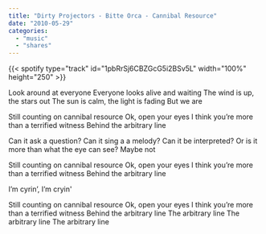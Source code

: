```yaml
---
title: "Dirty Projectors - Bitte Orca - Cannibal Resource"
date: "2010-05-29"
categories:
  - "music"
  - "shares"
---
```


{{< spotify type="track" id="1pbRrSj6CBZGcG5i2BSv5L" width="100%" height="250" >}}

Look around at everyone
Everyone looks alive and waiting
The wind is up, the stars out
The sun is calm, the light is fading
But we are

Still counting on cannibal resource
Ok, open your eyes
I think you’re more than a terrified witness
Behind the arbitrary line

Can it ask a question?
Can it sing a a melody?
Can it be interpreted?
Or is it more than what the eye can see?
Maybe not

Still counting on cannibal resource
Ok, open your eyes
I think you’re more than a terrified witness
Behind the arbitrary line

I’m cyrin’, I’m cryin' 

Still counting on cannibal resource
Ok, open your eyes
I think you’re more than a terrified witness
Behind the arbitrary line
The arbitrary line
The arbitrary line
The arbitrary line

